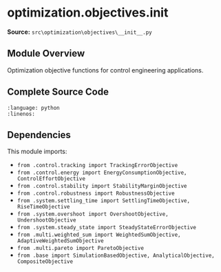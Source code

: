 # optimization.objectives.__init__

**Source:** `src\optimization\objectives\__init__.py`

## Module Overview

Optimization objective functions for control engineering applications.

## Complete Source Code

```{literalinclude} ../../../src/optimization/objectives/__init__.py
:language: python
:linenos:
```



## Dependencies

This module imports:

- `from .control.tracking import TrackingErrorObjective`
- `from .control.energy import EnergyConsumptionObjective, ControlEffortObjective`
- `from .control.stability import StabilityMarginObjective`
- `from .control.robustness import RobustnessObjective`
- `from .system.settling_time import SettlingTimeObjective, RiseTimeObjective`
- `from .system.overshoot import OvershootObjective, UndershootObjective`
- `from .system.steady_state import SteadyStateErrorObjective`
- `from .multi.weighted_sum import WeightedSumObjective, AdaptiveWeightedSumObjective`
- `from .multi.pareto import ParetoObjective`
- `from .base import SimulationBasedObjective, AnalyticalObjective, CompositeObjective`
